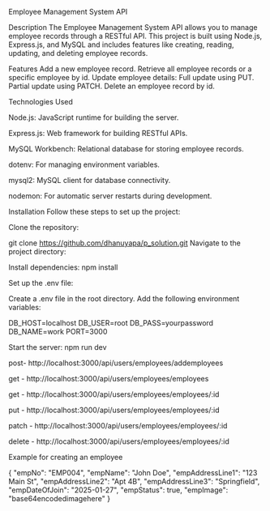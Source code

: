 Employee Management System API

Description
The Employee Management System API allows you to manage employee records through a RESTful API. This project is built using Node.js, Express.js, and MySQL and includes features like creating, reading, updating, and deleting employee records.

Features
Add a new employee record.
Retrieve all employee records or a specific employee by id.
Update employee details:
Full update using PUT.
Partial update using PATCH.
Delete an employee record by id.


Technologies Used

Node.js: JavaScript runtime for building the server.

Express.js: Web framework for building RESTful APIs.

MySQL Workbench: Relational database for storing employee records.

dotenv: For managing environment variables.

mysql2: MySQL client for database connectivity.

nodemon: For automatic server restarts during development.


Installation
Follow these steps to set up the project:

Clone the repository:

git clone https://github.com/dhanuyapa/p_solution.git
Navigate to the project directory:


Install dependencies:
npm install

Set up the .env file:

Create a .env file in the root directory.
Add the following environment variables:

DB_HOST=localhost
DB_USER=root
DB_PASS=yourpassword
DB_NAME=work
PORT=3000


Start the server:
npm run dev

post- http://localhost:3000/api/users/employees/addemployees

get - http://localhost:3000/api/users/employees/employees

get - http://localhost:3000/api/users/employees/employees/:id

put  - http://localhost:3000/api/users/employees/employees/:id

patch -  http://localhost:3000/api/users/employees/employees/:id

delete -  http://localhost:3000/api/users/employees/employees/:id


Example for creating an employee 


{
  "empNo": "EMP004",
  "empName": "John Doe",
  "empAddressLine1": "123 Main St",
  "empAddressLine2": "Apt 4B",
  "empAddressLine3": "Springfield",
  "empDateOfJoin": "2025-01-27",
  "empStatus": true,
  "empImage": "base64encodedimagehere"
}